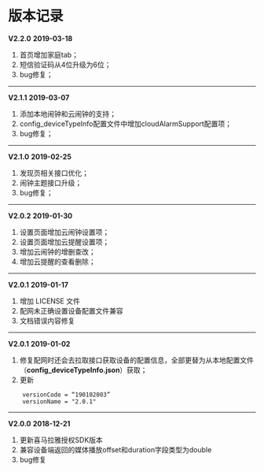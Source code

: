 # 版本记录

**V2.2.0** **2019-03-18**

1. 首页增加家庭tab；
2. 短信验证码从4位升级为6位；
3. bug修复；

----

**V2.1.1** **2019-03-07**

1. 添加本地闹钟和云闹钟的支持；
2. config_deviceTypeInfo配置文件中增加cloudAlarmSupport配置项；
3. bug修复；

----

**V2.1.0** **2019-02-25**

1. 发现页相关接口优化；
2. 闹钟主题接口升级；
3. bug修复；

----

**V2.0.2** **2019-01-30**

1. 设置页面增加云闹钟设置项；
2. 设置页面增加云提醒设置项；
3. 增加云闹钟的增删查改；
4. 增加云提醒的查看删除；

----

**V2.0.1** **2019-01-17**

1. 增加 LICENSE 文件
2. 配网未正确设置设备配置文件兼容
3. 文档错误内容修复

----

**V2.0.1** **2019-01-02**

1. 修复配网时还会去拉取接口获取设备的配置信息，全部更替为从本地配置文件（**config_deviceTypeInfo.json**）获取；
2. 更新 

```
    versionCode = “190102003”
    versionName = "2.0.1"
```
----

**V2.0.0** **2018-12-21**

1. 更新喜马拉雅授权SDK版本
2. 兼容设备端返回的媒体播放offset和duration字段类型为double
3. bug修复

